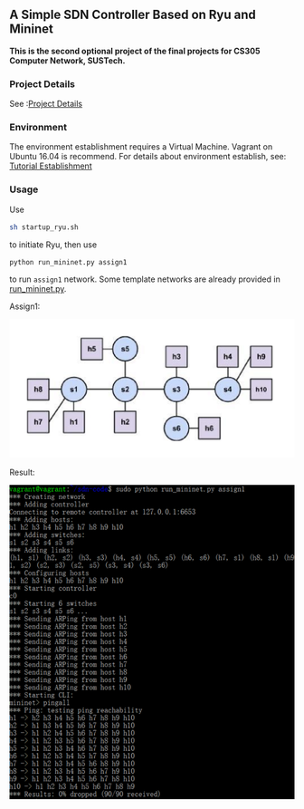 ## A Simple SDN Controller Based on Ryu and Mininet

**This is the second optional project of the final projects for CS305 Computer Network, SUSTech.**

### Project Details

See :[Project Details](./project_requirement/proj_sdn.pdf)

### Environment

The environment establishment requires a Virtual Machine. Vagrant on Ubuntu 16.04 is recommend. For details about environment establish, see: [Tutorial Establishment](./project_requirement/SDN_project-Tutorial_on_Environment_Set-Up.pdf)

### Usage

Use

```bash
sh startup_ryu.sh
```

to initiate Ryu, then use

```bash
python run_mininet.py assign1
```

to run `assign1` network. Some template networks are already provided in [run_mininet.py](https://github.com/WangberlinT/sdn_project/blob/975f289fbb55e5ff2377b7a96c55d905683cfacf/run_mininet.py#L112).

Assign1:

![img_assign1](./project_requirement/image_assign1.png)

Result:

![img_result1](./project_requirement/img_result1.png)

